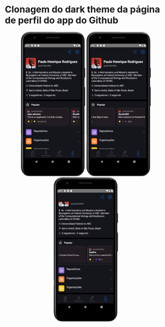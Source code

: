 # Clonagem do dark theme da página de perfil do app do Github

<center>
<img src='/screenshots/screenshot1.png' width=200 height=450 /> <img src='/screenshots/screenshot2.png' width=200 height=450 /> <img src='/screenshots/screenshot3.png' width=200 height=450 />
</center>